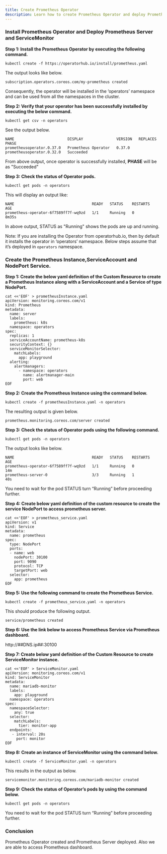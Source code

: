 ```yaml
---
title: Create Prometheus Operator 
description: Learn how to create Prometheus Operator and deploy Prometheus Server and ServiceMonitor
---
```



### Install Prometheus Operator and Deploy Prometheus Server and ServiceMonitor


**Step 1: Install the Prometheus Operator by executing the following command.**

```execute
kubectl create -f https://operatorhub.io/install/prometheus.yaml
```

The output looks like below.

```
subscription.operators.coreos.com/my-prometheus created
```

Consequently, the operator will be installed in the ‘operators’ namespace and can be used from all the namespaces in the cluster.


**Step 2: Verify that your operator has been successfully installed by executing the below command.**

```execute
kubectl get csv -n operators
```

See the output below.

```
NAME                        DISPLAY               VERSION   REPLACES                    PHASE
prometheusoperator.0.37.0   Prometheus Operator   0.37.0    prometheusoperator.0.32.0   Succeeded
```

From above output, once operator is successfully installed, **PHASE** will be as "Succeeded" 

**Step 3: Check the status of Operator pods.**

```execute
kubectl get pods -n operators
```

This will display an output like:

```
NAME                                   READY   STATUS    RESTARTS   AGE
prometheus-operator-6f7589ff7f-wq9zd   1/1     Running   0          8m35s
```

In above output, STATUS as "Running" shows the pods are up and running.


Note: If you are installing the Operator from operatorhub.io, then by default it installs the operator in ‘operators’ namespace. Below steps assume that it’s deployed in `operators` namespace.

### Create the Prometheus Instance,ServiceAccount and NodePort Service.


**Step 1: Create the below yaml definition of the Custom Resource to create a Prometheus Instance along with a ServiceAccount and a Service of type NodePort.**


```execute
cat <<'EOF' > prometheusInstance.yaml
apiVersion: monitoring.coreos.com/v1
kind: Prometheus
metadata:
  name: server
  labels:
    prometheus: k8s
  namespace: operators
spec:
  replicas: 1
  serviceAccountName: prometheus-k8s
  securityContext: {}
  serviceMonitorSelector:
    matchLabels:
      app: playground  
  alerting:
    alertmanagers:
      - namespace: operators
        name: alertmanager-main
        port: web  
EOF
```


**Step 2: Create the Prometheus Instance using the command below.**



```execute
kubectl create -f prometheusInstance.yaml -n operators
```

The resulting output is given below.

```
prometheus.monitoring.coreos.com/server created
```


**Step 3: Check the status of Operator pods using the following command.**



```execute
kubectl get pods -n operators
```

The output looks like below.

```
NAME                                   READY   STATUS    RESTARTS   AGE
prometheus-operator-6f7589ff7f-wq9zd   1/1     Running   0          14m
prometheus-server-0                    3/3     Running   1          40s
```

You need to wait for the pod STATUS turn “Running” before proceeding further.


**Step 4: Create below yaml definition of the custom resource to create the service NodePort to access prometheus server.**


```execute
cat <<'EOF' > prometheus_service.yaml
apiVersion: v1
kind: Service
metadata:
  name: prometheus
spec:
  type: NodePort
  ports:
  - name: web
    nodePort: 30100
    port: 9090
    protocol: TCP
    targetPort: web
  selector:
    app: prometheus
EOF
```

**Step 5: Use the following command to create the Prometheus Service.**

```execute
kubectl create -f prometheus_service.yaml -n operators
```

This should produce the following output.

```
service/prometheus created
```

**Step 6: Use the link below to access Prometheus Service via Prometheus dashboard.**


http://##DNS.ip##:30100



**Step 7: Create below yaml definition of the Custom Resource to create ServiceMonitor instance.**


```execute
cat <<'EOF' > ServiceMonitor.yaml
apiVersion: monitoring.coreos.com/v1
kind: ServiceMonitor
metadata:
  name: mariadb-monitor 
  labels:
    app: playground
  namespace: operators
spec:
  namespaceSelector:
    any: true
  selector:
    matchLabels:
      tier: monitor-app 
  endpoints:
   - interval: 20s
     port: monitor    
EOF
```


**Step 8: Create an instance of ServiceMonitor using the command below.**


```execute
kubectl create -f ServiceMonitor.yaml -n operators
```

This results in the output as below.

```
servicemonitor.monitoring.coreos.com/mariadb-monitor created
```


**Step 9: Check the status of Operator’s pods by using the command below.**



```execute
kubectl get pods -n operators
```

You need to wait for the pod STATUS turn “Running” before proceeding further.

### Conclusion

Prometheus Operator created and Prometheus Server deployed. Also we are able to access Prometheus dashboard.
